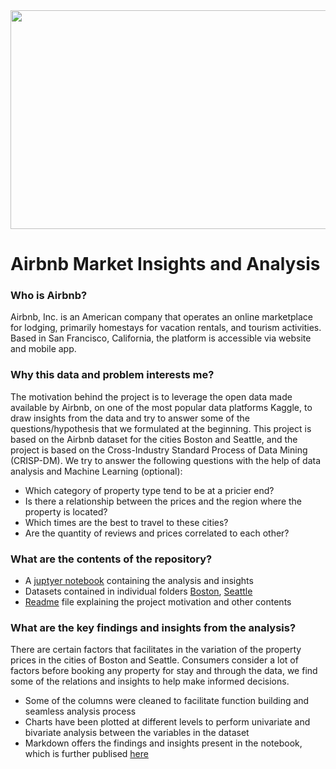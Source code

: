 
<img src="https://d21buns5ku92am.cloudfront.net/33070/images/161688-Airbnb%20Banner%20eYeka%20Contest-588e85-large-1427862563.jpg" width="1000" height="350" />

# Airbnb Market Insights and Analysis

### Who is Airbnb?
Airbnb, Inc. is an American company that operates an online marketplace for lodging, primarily homestays for vacation rentals, and tourism activities. Based in San Francisco, California, the platform is accessible via website and mobile app.

### Why this data and problem interests me?
The motivation behind the project is to leverage the open data made available by Airbnb, on one of the most popular data platforms Kaggle, to draw insights from the data and try to answer some of the questions/hypothesis that we formulated at the beginning. This project is based on the Airbnb dataset for the cities Boston and Seattle, and the project is based on the Cross-Industry Standard Process of Data Mining (CRISP-DM). We try to answer the following questions with the help of data analysis and Machine Learning (optional):
* Which category of property type tend to be at a pricier end?
* Is there a relationship between the prices and the region where the property is located?
* Which times are the best to travel to these cities?
* Are the quantity of reviews and prices correlated to each other?

### What are the contents of the repository?
* A [juptyer notebook](https://github.com/kashyapbarua/airbnb-price-analysis/blob/main/DataScientist_Project-Airbnb.ipynb) containing the analysis and insights
* Datasets contained in individual folders [Boston](https://github.com/kashyapbarua/airbnb-price-analysis/tree/main/airbnb_boston), [Seattle](https://github.com/kashyapbarua/airbnb-price-analysis/tree/main/airbnb_seattle)
* [Readme](https://github.com/kashyapbarua/airbnb-price-analysis/blob/main/README.md) file explaining the project motivation and other contents

### What are the key findings and insights from the analysis?
There are certain factors that facilitates in the variation of the property prices in the cities of Boston and Seattle. Consumers consider a lot of factors before booking any property for stay and through the data, we find some of the relations and insights to help make informed decisions.

* Some of the columns were cleaned to facilitate function building and seamless analysis process
* Charts have been plotted at different levels to perform univariate and bivariate analysis between the variables in the dataset
* Markdown offers the findings and insights present in the notebook, which is further publised [here](https:www.kashyapbarua.com)
